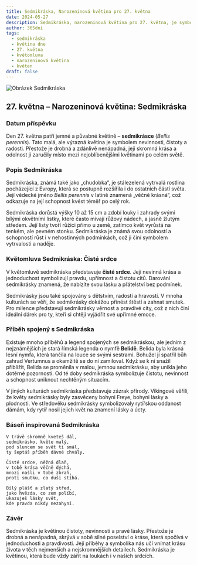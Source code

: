 ```yaml
---
title: Sedmikráska, Narozeninová květina pro 27. května
date: 2024-05-27
description: Sedmikráska, narozeninová květina pro 27. května, je symbolem Čisté srdce. Objevte její jedinečný význam, fascinující příběhy a poezii, která oslavuje její krásu.
author: 365dní
tags:
  - sedmikráska
  - květina dne
  - 27. května
  - květomluva
  - narozeninová květina
  - květen
draft: false
---
```


![Obrázek Sedmikráska](https://cdn.pixabay.com/photo/2018/05/23/23/10/daisies-3425426_640.jpg#center)

## 27. května – Narozeninová květina: Sedmikráska

### Datum příspěvku

Den 27. května patří jemné a půvabné květině – **sedmikrásce** (_Bellis perennis_). Tato malá, ale výrazná květina je symbolem nevinnosti, čistoty a radosti. Přestože je drobná a zdánlivě nenápadná, její skromná krása a odolnost jí zaručily místo mezi nejoblíbenějšími květinami po celém světě.

### Popis Sedmikráska

Sedmikráska, známá také jako „chudobka“, je stálezelená vytrvalá rostlina pocházející z Evropy, která se postupně rozšířila i do ostatních částí světa. Její vědecké jméno _Bellis perennis_ v latině znamená „věčně krásná“, což odkazuje na její schopnost kvést téměř po celý rok.

Sedmikráska dorůstá výšky 10 až 15 cm a zdobí louky i zahrady svými bílými okvětními lístky, které často mívají růžový nádech, a jasně žlutým středem. Její listy tvoří růžici přímo u země, zatímco květ vyrůstá na tenkém, ale pevném stonku. Sedmikráska je známá svou odolností a schopností růst i v nehostinných podmínkách, což ji činí symbolem vytrvalosti a naděje.

### Květomluva Sedmikráska: Čisté srdce

V květomluvě sedmikráska představuje **čisté srdce**. Její nevinná krása a jednoduchost symbolizují pravdu, upřímnost a čistotu citů. Darování sedmikrásky znamená, že nabízíte svou lásku a přátelství bez podmínek.

Sedmikrásky jsou také spojovány s dětstvím, radostí a hravostí. V mnoha kulturách se věří, že sedmikrásky dokážou přinést štěstí a zahnat smutek. Pro milence představují sedmikrásky věrnost a pravdivé city, což z nich činí ideální dárek pro ty, kteří si chtějí vyjádřit své upřímné emoce.

### Příběh spojený s Sedmikráska

Existuje mnoho příběhů a legend spojených se sedmikráskou, ale jedním z nejznámějších je stará římská legenda o nymfě **Belidě**. Belida byla krásná lesní nymfa, která tančila na louce se svými sestrami. Bohužel ji spatřil bůh zahrad Vertumnus a okamžitě se do ní zamiloval. Když se k ní snažil přiblížit, Belida se proměnila v malou, jemnou sedmikrásku, aby unikla jeho dotěrné pozornosti. Od té doby sedmikráska symbolizuje čistotu, nevinnost a schopnost uniknout nechtěným situacím.

V jiných kulturách sedmikráska představuje zázrak přírody. Vikingové věřili, že květy sedmikrásky byly zasvěceny bohyni Freye, bohyni lásky a plodnosti. Ve středověku sedmikrásky symbolizovaly rytířskou oddanost dámám, kdy rytíř nosil jejich květ na znamení lásky a úcty.

### Báseň inspirovaná Sedmikráska

```
V trávě skromně kveteš dál,  
sedmikrásko, květe malý,  
pod sluncem se svět ti smál,  
ty šeptáš příběh dávné chvály.  

Čisté srdce, něžná dlaň,  
v tobě krása věčně dýchá,  
mnozí našli v tobě zbraň,  
proti smutku, co duši stíhá.  

Bílý plášť a zlatý střed,  
jako hvězda, co zem políbí,  
ukazuješ lásky svět,  
kde pravda nikdy nezahyní.  
```

### Závěr

Sedmikráska je květinou čistoty, nevinnosti a pravé lásky. Přestože je drobná a nenápadná, skrývá v sobě silné poselství o kráse, která spočívá v jednoduchosti a pravdivosti. Její příběhy a symbolika nás učí vnímat krásu života v těch nejmenších a nejskromnějších detailech. Sedmikráska je květinou, která bude vždy zářit na loukách i v našich srdcích.